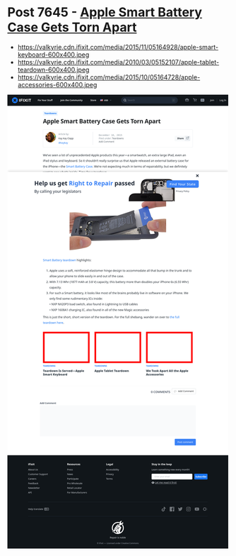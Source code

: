 # Post 7645 - [Apple Smart Battery Case Gets Torn Apart](https://www.ifixit.com/News/7645/smart-battery-case)

- https://valkyrie.cdn.ifixit.com/media/2015/11/05164928/apple-smart-keyboard-600x400.jpeg
- https://valkyrie.cdn.ifixit.com/media/2010/03/05152107/apple-tablet-teardown-600x400.jpeg
- https://valkyrie.cdn.ifixit.com/media/2015/10/05164728/apple-accessories-600x400.jpeg

![screencap](screenshots/4acb17ac-5d1b-4d5b-91a2-0db0ef279f3c.png)
